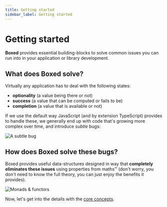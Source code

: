 ```yaml
---
title: Getting started
sidebar_label: Getting started
---
```


# Getting started

**Boxed** provides essential building-blocks to solve common issues you can run into in your application or library development.

## What does Boxed solve?

Virtually any application has to deal with the following states:

- **optionality** (a value being there or not)
- **success** (a value that can be computed or fails to be)
- **completion** (a value that is available or not)

If we use the default way JavaScript (and by extension TypeScript) provides to handle these, we generally end up with code that's growing more complex over time, and introduce _subtle_ bugs:

![A subtle bug](/img/successful-error.png)

## How does Boxed solve these bugs?

Boxed provides useful data-structures designed in way that **completely eliminates these issues** using properties from maths™ (don't worry, you don't need to know the full theory, you can just enjoy the benefits it provides).

![Monads & functors](/img/monads-functors.png)

Now, let's get into the details with the [core concepts](/boxed/core-concepts).
